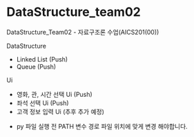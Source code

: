 # DataStructure_team02
DataStructure_Team02 - 자료구조론 수업(AICS201(00))

DataStructure
- Linked List (Push)
- Queue (Push)

Ui
- 영화, 관, 시간 선택 Ui (Push)
- 좌석 선택 Ui (Push)
- 고객 정보 입력 Ui (추후 추가 예정)


* py 파일 실행 전 PATH 변수 경로 파일 위치에 맞게 변경 해야합니다. 
